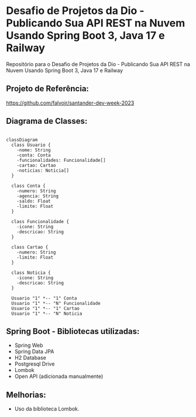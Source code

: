 # Desafio de Projetos da Dio - Publicando Sua API REST na Nuvem Usando Spring Boot 3, Java 17 e Railway
Reposítório para o Desafio de Projetos da Dio - Publicando Sua API REST na Nuvem Usando Spring Boot 3, Java 17 e Railway

## Projeto de Referência:
https://github.com/falvojr/santander-dev-week-2023

## Diagrama de Classes:
```mermaid

classDiagram
  class Usuario {
    -nome: String
    -conta: Conta
    -funcionalidades: Funcionalidade[]
    -cartao: Cartao
    -noticias: Noticia[]
  }

  class Conta {
    -numero: String
    -agencia: String
    -saldo: Float
    -limite: Float
  }

  class Funcionalidade {
    -icone: String
    -descricao: String
  }

  class Cartao {
    -numero: String
    -limite: Float
  }

  class Noticia {
    -icone: String
    -descricao: String
  }

  Usuario "1" *-- "1" Conta
  Usuario "1" *-- "N" Funcionalidade
  Usuario "1" *-- "1" Cartao
  Usuario "1" *-- "N" Noticia
```

## Spring Boot - Bibliotecas utilizadas:
- Spring Web
- Spring Data JPA
- H2 Database
- Postgresql Drive
- Lombok
- Open API (adicionada manualmente)

## Melhorias:
- Uso da biblioteca Lombok.
